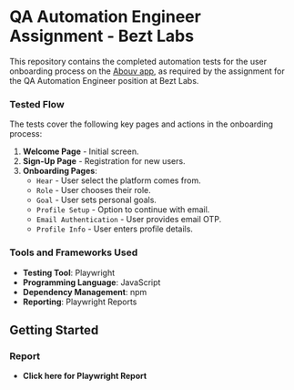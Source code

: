 # QA Automation Engineer Assignment - Bezt Labs

This repository contains the completed automation tests for the user onboarding process on the [Abouv app](https://app.abouv.com/), as required by the assignment for the QA Automation Engineer position at Bezt Labs.

### Tested Flow

The tests cover the following key pages and actions in the onboarding process:
1. **Welcome Page** - Initial screen.
2. **Sign-Up Page** - Registration for new users.
3. **Onboarding Pages**:
    - `Hear` - User select the platform comes from.
    - `Role` - User chooses their role.
    - `Goal` - User sets personal goals.
    - `Profile Setup` - Option to continue with email.
    - `Email Authentication` - User provides email OTP.
    - `Profile Info` - User enters profile details.

### Tools and Frameworks Used

- **Testing Tool**: Playwright
- **Programming Language**: JavaScript
- **Dependency Management**: npm
- **Reporting**: Playwright Reports

## Getting Started

### Report
 - **Click here for Playwright Report**
